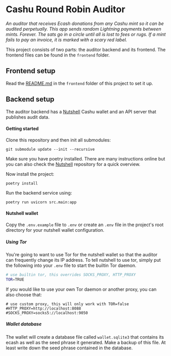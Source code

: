 # Cashu Round Robin Auditor

_An auditor that receives Ecash donations from any Cashu mint so it can be audited perpetually. This app sends random Lightning payments between mints. Forever. The sats go in a circle until all is lost to fees or rugs. If a mint fails to pay an invoice, it is marked with a scary red label._

This project consists of two parts: the auditor backend and its frontend. The frontend files can be found in the `frontend` folder.

## Frontend setup

Read the [README.md](frontend/README.md) in the `frontend` folder of this project to set it up.

## Backend setup

The auditor backend has a [Nutshell](https://github.com/cashubtc/nutshell) Cashu wallet and an API server that publishes audit data.

#### Getting started
Clone this repository and then init all submodules:
```
git submodule update --init --recursive
```

Make sure you have poetry installed. There are many instructions online but you can also check the [Nutshell](https://github.com/cashubtc/nutshell) repository for a quick overview. 

Now install the project:
```
poetry install
```

Run the backend service using:
```
poetry run uvicorn src.main:app
```

#### Nutshell wallet
Copy the `.env.example` file to `.env` or create an `.env` file in the project's root directory for your nutshell wallet configuration. 

##### Using Tor
You're going to want to use Tor for the nutshell wallet so that the auditor can frequently change its IP address. To tell nutshell to use tor, simply put the following into your `.env` file to start the builtin Tor daemon.
```bash
# use builtin tor, this overrides SOCKS_PROXY, HTTP_PROXY
TOR=TRUE
```

If you would like to use your own Tor daemon or another proxy, you can also choose that:

```
# use custom proxy, this will only work with TOR=false
#HTTP_PROXY=http://localhost:8088
#SOCKS_PROXY=socks5://localhost:9050
```

##### Wallet database
The wallet will create a database file called `wallet.sqlite3` that contains its ecash as well as the seed phrase it generated. Make a backup of this file. At least write down the seed phrase contained in the database.


